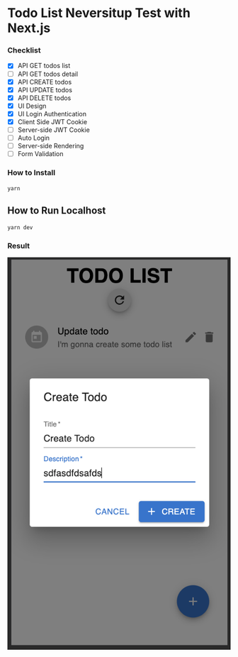 # Todo List Neversitup Test with Next.js

### Checklist

- [x] API GET todos list
- [ ] API GET todos detail
- [x] API CREATE todos
- [x] API UPDATE todos
- [x] API DELETE todos
- [x] UI Design
- [x] UI Login Authentication
- [x] Client Side JWT Cookie
- [ ] Server-side JWT Cookie
- [ ] Auto Login
- [ ] Server-side Rendering
- [ ] Form Validation

### How to Install
```sh
yarn
```

## How to Run Localhost
```sh
yarn dev
```

### Result
![Result](image.png)